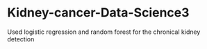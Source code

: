 # Kidney-cancer-Data-Science3
Used logistic regression and random forest for the chronical kidney detection 
